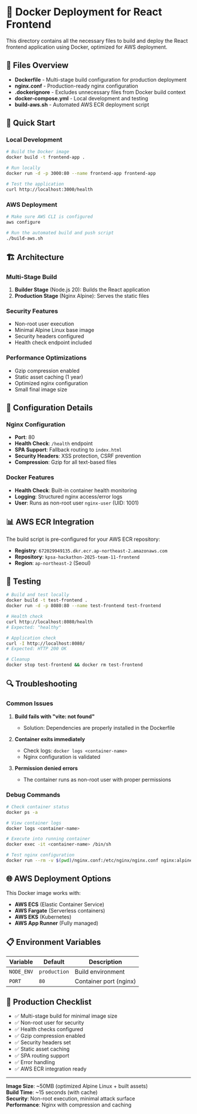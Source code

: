 # 🐳 Docker Deployment for React Frontend

This directory contains all the necessary files to build and deploy the React frontend application using Docker, optimized for AWS deployment.

## 📁 Files Overview

- **Dockerfile** - Multi-stage build configuration for production deployment
- **nginx.conf** - Production-ready nginx configuration
- **.dockerignore** - Excludes unnecessary files from Docker build context
- **docker-compose.yml** - Local development and testing
- **build-aws.sh** - Automated AWS ECR deployment script

## 🚀 Quick Start

### Local Development

```bash
# Build the Docker image
docker build -t frontend-app .

# Run locally
docker run -d -p 3000:80 --name frontend-app frontend-app

# Test the application
curl http://localhost:3000/health
```

### AWS Deployment

```bash
# Make sure AWS CLI is configured
aws configure

# Run the automated build and push script
./build-aws.sh
```

## 🏗️ Architecture

### Multi-Stage Build
1. **Builder Stage** (Node.js 20): Builds the React application
2. **Production Stage** (Nginx Alpine): Serves the static files

### Security Features
- Non-root user execution
- Minimal Alpine Linux base image
- Security headers configured
- Health check endpoint included

### Performance Optimizations
- Gzip compression enabled
- Static asset caching (1 year)
- Optimized nginx configuration
- Small final image size

## 🔧 Configuration Details

### Nginx Configuration
- **Port**: 80
- **Health Check**: `/health` endpoint
- **SPA Support**: Fallback routing to `index.html`
- **Security Headers**: XSS protection, CSRF prevention
- **Compression**: Gzip for all text-based files

### Docker Features
- **Health Check**: Built-in container health monitoring
- **Logging**: Structured nginx access/error logs
- **User**: Runs as non-root user `nginx-user` (UID: 1001)

## 📊 AWS ECR Integration

The build script is pre-configured for your AWS ECR repository:
- **Registry**: `672029949135.dkr.ecr.ap-northeast-2.amazonaws.com`
- **Repository**: `kpsa-hackathon-2025-team-11-frontend`
- **Region**: `ap-northeast-2` (Seoul)

## 🧪 Testing

```bash
# Build and test locally
docker build -t test-frontend .
docker run -d -p 8080:80 --name test-frontend test-frontend

# Health check
curl http://localhost:8080/health
# Expected: "healthy"

# Application check
curl -I http://localhost:8080/
# Expected: HTTP 200 OK

# Cleanup
docker stop test-frontend && docker rm test-frontend
```

## 🔍 Troubleshooting

### Common Issues

1. **Build fails with "vite: not found"**
   - Solution: Dependencies are properly installed in the Dockerfile

2. **Container exits immediately**
   - Check logs: `docker logs <container-name>`
   - Nginx configuration is validated

3. **Permission denied errors**
   - The container runs as non-root user with proper permissions

### Debug Commands

```bash
# Check container status
docker ps -a

# View container logs
docker logs <container-name>

# Execute into running container
docker exec -it <container-name> /bin/sh

# Test nginx configuration
docker run --rm -v $(pwd)/nginx.conf:/etc/nginx/nginx.conf nginx:alpine nginx -t
```

## 🌐 AWS Deployment Options

This Docker image works with:
- **AWS ECS** (Elastic Container Service)
- **AWS Fargate** (Serverless containers)
- **AWS EKS** (Kubernetes)
- **AWS App Runner** (Fully managed)

## 📋 Environment Variables

| Variable | Default | Description |
|----------|---------|-------------|
| `NODE_ENV` | `production` | Build environment |
| `PORT` | `80` | Container port (nginx) |

## 🎯 Production Checklist

- ✅ Multi-stage build for minimal image size
- ✅ Non-root user for security
- ✅ Health checks configured
- ✅ Gzip compression enabled
- ✅ Security headers set
- ✅ Static asset caching
- ✅ SPA routing support
- ✅ Error handling
- ✅ AWS ECR integration ready

---

**Image Size**: ~50MB (optimized Alpine Linux + built assets)  
**Build Time**: ~15 seconds (with cache)  
**Security**: Non-root execution, minimal attack surface  
**Performance**: Nginx with compression and caching  
